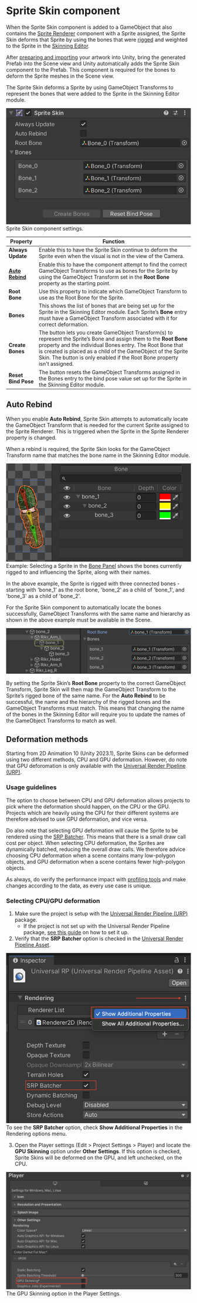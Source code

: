 # Sprite Skin component
When the Sprite Skin component is added to a GameObject that also contains the [Sprite Renderer](https://docs.unity3d.com/Manual/class-SpriteRenderer.html) component with a Sprite assigned, the Sprite Skin deforms that Sprite by using the bones that were [rigged](CharacterRig.md) and weighted to the Sprite in the [Skinning Editor](SkinningEditor.md).

After [preparing and importing](PreparingArtwork.md) your artwork into Unity, bring the generated Prefab into the Scene view and Unity automatically adds the Sprite Skin component to the Prefab. This component is required for the bones to deform the Sprite meshes in the Scene view.

The Sprite Skin deforms a Sprite by using GameObject Transforms to represent the bones that were added to the Sprite in the Skinning Editor module.

![](images/2D-spriteskin-component.png)<br/>Sprite Skin component settings.

Property            | Function
--------------------|-----------------------------------------------------------------------------------------------------------------------------------------------------------------------------------------------------------------------------------------------------------------------------------------------------------------------------------------------------
**Always Update**   | Enable this to have the Sprite Skin continue to deform the Sprite even when the visual is not in the view of the Camera.
**[Auto Rebind](#auto-rebind)**     | Enable this to have the component attempt to find the correct GameObject Transforms to use as bones for the Sprite by using the GameObject Transform set in the **Root Bone** property as the starting point.
**Root Bone**       | Use this property to indicate which GameObject Transform to use as the Root Bone for the Sprite.
**Bones**           | This shows the list of bones that are being set up for the Sprite in the Skinning Editor module. Each Sprite’s **Bone** entry must have a GameObject Transform associated with it for correct deformation.
**Create Bones**    | The button lets you create GameObject Transform(s) to represent the Sprite’s Bone and assign them to the **Root Bone** property and the individual Bones entry. The Root Bone that is created is placed as a child of the GameObject of the Sprite Skin. The button is only enabled if the Root Bone property isn't assigned.
**Reset Bind Pose** | The button resets the GameObject Transforms assigned in the Bones entry to the bind pose value set up for the Sprite in the Skinning Editor module.

## Auto Rebind
When you enable **Auto Rebind**, Sprite Skin attempts to automatically locate the GameObject Transform that is needed for the current Sprite assigned to the Sprite Renderer. This is triggered when the Sprite in the Sprite Renderer property is changed.

When a rebind is required, the Sprite Skin looks for the GameObject Transform name that matches the bone name in the Skinning Editor module.

![](images/2d-anim-auto-rebind-example.png)<br/>Example: Selecting a Sprite in the [Bone Panel](SkinEdToolsShortcuts.md#bone-panel) shows the bones currently rigged to and influencing the Sprite, along with their names.

In the above example, the Sprite is rigged with three connected bones - starting with 'bone_1' as the root bone, 'bone_2' as a child of 'bone_1', and 'bone_3' as a child of 'bone_2'.

For the Sprite Skin component to automatically locate the bones successfully, GameObject Transforms with the same name and hierarchy as shown in the above example must be available in the Scene.

![](images/2d-anim-sprite-skin-root-bone.png)

By setting the Sprite Skin’s **Root Bone** property to the correct GameObject Transform, Sprite Skin will then map the GameObject Transform to the Sprite’s rigged bone of the same name. For the **Auto Rebind** to be successful, the name and the hierarchy of the rigged bones and the GameObject Transforms must match. This means that changing the name of the bones in the Skinning Editor will require you to update the names of the GameObject Transforms to match as well.

## Deformation methods
Starting from 2D Animation 10 (Unity 2023.1), Sprite Skins can be deformed using two different methods, CPU and GPU deformation. However, do note that GPU deforomation is only available with the [Universal Render Pipeline (URP)](https://docs.unity3d.com/Packages/com.unity.render-pipelines.universal@latest).

### Usage guidelines
The option to choose between CPU and GPU deformation allows projects to pick where the deformation should happen, on the CPU or the GPU. Projects which are heavily using the CPU for their different systems are therefore advised to use GPU deformation, and vice versa. 

Do also note that selecting GPU deformation will cause the Sprite to be rendered using the [SRP Batcher](https://docs.unity3d.com/Manual/SRPBatcher.html). This means that there is a small draw call cost per object. When selecting CPU deformation, the Sprites are dynamically batched, reducing the overall draw calls. We therefore advice choosing CPU deformation when a scene contains many low-polygon objects, and GPU deformation when a scene contains fewer high-polygon objects.

As always, do verify the performance impact with [profiling tools](https://docs.unity3d.com/Manual/Profiler.html) and make changes according to the data, as every use case is unique. 

### Selecting CPU/GPU deformation
1. Make sure the project is setup with the [Universal Render Pipeline (URP)](https://docs.unity3d.com/Packages/com.unity.render-pipelines.universal@latest) package.
    - If the project is not set up with the Universal Render Pipeline package, [see this guide](https://docs.unity3d.com/Packages/com.unity.render-pipelines.universal@15.0/manual/Setup.html) on how to set it up.
2. Verify that the **SRP Batcher** option is checked in the [Universal Render Pipeline Asset](https://docs.unity3d.com/Packages/com.unity.render-pipelines.universal@15.0/manual/universalrp-asset.html).

![](images/urp-pipeline-asset.png)<br/>To see the **SRP Batcher** option, check **Show Additional Properties** in the Rendering options menu.

3. Open the Player settings (Edit > Project Settings > Player) and locate the **GPU Skinning** option under **Other Settings**. If this option is checked, Sprite Skins will be deformed on the GPU, and left unchecked, on the CPU. 

![](images/gpu-deformation-settings.png)<br/>The GPU Skinning option in the Player Settings.